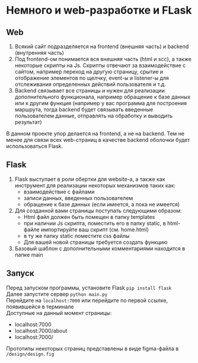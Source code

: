 # Немного и web-разработке и FLask

## Web
1) Всякий сайт подразделяется на frontend (внешняя часть) и backend (внутренняя часть)
2) Под frontend-ом понимается вся внешняя часть (html и scc), а также некоторые скрипты на Js. Скрипты отвечают за взаимодействие с сайтом, например переход на другую страницу, срытие и отображение элементов по щелчку, event-ы и listener-ы для отслеживания определенных действий пользователя и т.д.
3) Backend связывает все страницы и нужен для реализации дополнительного функционала, например обращение к базе данных или к другим функция (например у вас программа для построения маршрута, тогда backend будет связывать введенные пользователем данные, отправлять на обработку и выводить результат)

В данном проекте упор делается на frontend, а не на backend.
Тем не менее для связи всех web-страниц в качестве backend оболочки будет использоваться Flask.

## Flask
1) Flask выступает в роли обертки для website-а, а также как инструмент для реализации некоторых механизмов таких как:
    - взаимодействие с файлами
    - записи данных, введенных пользователем
    - обращение к базе данных (если имеется, а пока не имеется)
2) Для созданной вами страницы поступать следующими образом:
    - Html файл должен быть помещен в папку templates
    - при наличии Js скрипта, поместить его в папку static, в html-файле импортируйте ваш скрипт (см. home.html)
    - в ту же папку static поместите css файлы
    - Для вашей новой страницы требуется создать функцию
3) Базовый шаблон с дополнительными комментариями находится в папке main

## Запуск 
Перед запуском программы, установите Flask `pip install flask` <br>
Далее запустите сервер `python main.py` <br>
Перейдите на `localhost:7000` или перейдите по первой ссылке, появившейся в терминале <br>
Доступные на данный момент страницы:
   - localhost:7000
   - localhost:7000/about
   - localhost:7000/

Прототипы некоторых страниц представлены в виде figma-файла в `/design/design.fig`